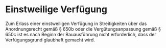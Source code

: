 # Einstweilige Verfügung

Zum Erlass einer einstweiligen Verfügung in Streitigkeiten über das Anordnungsrecht gemäß § 650b oder die Vergütungsanpassung gemäß § 650c ist es nach Beginn der Bauausführung nicht erforderlich, dass der Verfügungsgrund glaubhaft gemacht wird. 

